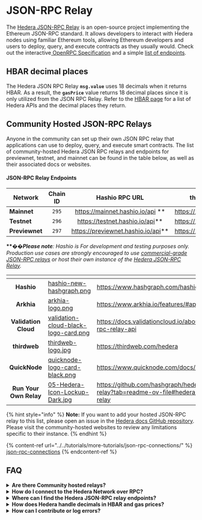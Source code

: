# JSON-RPC Relay

The [Hedera JSON-RPC Relay](https://github.com/hashgraph/hedera-json-rpc-relay) is an open-source project implementing the Ethereum JSON-RPC standard. It allows developers to interact with Hedera nodes using familiar Ethereum tools, allowing Ethereum developers and users to deploy, query, and execute contracts as they usually would. Check out the interactive[ OpenRPC Specification](https://playground.open-rpc.org/?schemaUrl=https://raw.githubusercontent.com/hashgraph/hedera-json-rpc-relay/main/docs/openrpc.json\&uiSchema%5BappBar%5D%5Bui:splitView%5D=false\&uiSchema%5BappBar%5D%5Bui:input%5D=false\&uiSchema%5BappBar%5D%5Bui:examplesDropdown%5D=false) and a simple [list of endpoints](https://github.com/hashgraph/hedera-json-rpc-relay/blob/main/docs/rpc-api.md).&#x20;

## HBAR decimal places&#x20;

The Hedera JSON RPC Relay **`msg.value`** uses 18 decimals when it returns HBAR. As a result, the **`gasPrice`** value returns 18 decimal places since it is only utilized from the JSON RPC Relay. Refer to the [HBAR page](../../sdks-and-apis/sdks/hbars.md) for a list of Hedera APIs and the decimal places they return.&#x20;

## Community Hosted JSON-RPC Relays

Anyone in the community can set up their own JSON RPC relay that applications can use to deploy, query, and execute smart contracts. The list of community-hosted Hedera JSON RPC relays and endpoints for previewnet, testnet, and mainnet can be found in the table below, as well as their associated docs or websites.&#x20;

#### JSON-RPC Relay Endpoints

<table><thead><tr><th width="133">Network</th><th width="95" align="center">Chain ID</th><th width="267" align="center">Hashio RPC URL</th><th align="center">thirdweb RPC URL</th></tr></thead><tbody><tr><td><strong>Mainnet</strong></td><td align="center"><code>295</code></td><td align="center"><a href="https://mainnet.hashio.io/api">https://mainnet.hashio.io/api</a> **</td><td align="center"><a href="https://295.rpc.thirdweb.com">https://295.rpc.thirdweb.com</a></td></tr><tr><td><strong>Testnet</strong></td><td align="center"><code>296</code></td><td align="center"><a href="https://testnet.hashio.io/api">https://testnet.hashio.io/api</a>**</td><td align="center"><a href="https://296.rpc.thirdweb.com">https://296.rpc.thirdweb.com</a></td></tr><tr><td><strong>Previewnet</strong></td><td align="center"><code>297</code></td><td align="center"><a href="https://previewnet.hashio.io/api">https://previewnet.hashio.io/api</a>**</td><td align="center"><a href="https://297.rpc.thirdweb.com">https://297.rpc.thirdweb.com</a></td></tr></tbody></table>

**\*\***&#xD83D;&#xDEA8;_**Please note**: Hashio is For development and testing purposes only. Production use cases are strongly encouraged to use_ [_commercial-grade JSON-RPC relays_](https://docs.hedera.com/hedera/core-concepts/smart-contracts/deploying-smart-contracts/json-rpc-relay#community-hosted-json-rpc-relays) _or host their own instance of the_ [_Hedera JSON-RPC Relay_](https://github.com/hashgraph/hedera-json-rpc-relay?tab=readme-ov-file#hedera-json-rpc-relay)_._

<table data-view="cards"><thead><tr><th align="center"></th><th data-hidden data-card-cover data-type="files"></th><th data-hidden data-card-target data-type="content-ref"></th></tr></thead><tbody><tr><td align="center"><strong>Hashio</strong></td><td><a href="../../.gitbook/assets/hashio-new-hashgraph.png">hashio-new-hashgraph.png</a></td><td><a href="https://www.hashgraph.com/hashio/">https://www.hashgraph.com/hashio/</a></td></tr><tr><td align="center"><strong>Arkhia</strong></td><td><a href="../../.gitbook/assets/arkhia-logo.png">arkhia-logo.png</a></td><td><a href="https://www.arkhia.io/features/#api-services">https://www.arkhia.io/features/#api-services</a></td></tr><tr><td align="center"><strong>Validation Cloud</strong></td><td><a href="../../.gitbook/assets/validation-cloud-black-logo-card.png">validation-cloud-black-logo-card.png</a></td><td><a href="https://docs.validationcloud.io/about/hedera/json-rpc-relay-api">https://docs.validationcloud.io/about/hedera/json-rpc-relay-api</a></td></tr><tr><td align="center"><strong>thirdweb</strong></td><td><a href="../../.gitbook/assets/thirdweb-logo.jpg">thirdweb-logo.jpg</a></td><td><a href="https://thirdweb.com/hedera">https://thirdweb.com/hedera</a></td></tr><tr><td align="center"><strong>QuickNode</strong></td><td><a href="../../.gitbook/assets/quicknode-logo-card-black.png">quicknode-logo-card-black.png</a></td><td><a href="https://www.quicknode.com/docs/hedera">https://www.quicknode.com/docs/hedera</a></td></tr><tr><td align="center"><strong>Run Your Own Relay</strong></td><td><a href="../../.gitbook/assets/05-Hedera-Icon-Lockup-Dark.jpg">05-Hedera-Icon-Lockup-Dark.jpg</a></td><td><a href="https://github.com/hashgraph/hedera-json-rpc-relay?tab=readme-ov-file#hedera-json-rpc-relay">https://github.com/hashgraph/hedera-json-rpc-relay?tab=readme-ov-file#hedera-json-rpc-relay</a></td></tr></tbody></table>

{% hint style="info" %}
**Note:** If you want to add your hosted JSON-RPC relay to this list, please open an issue in the [Hedera docs GitHub repository](https://github.com/hashgraph/hedera-docs). Please visit the community-hosted websites to review any limitations specific to their instance.&#x20;
{% endhint %}

{% content-ref url="../../tutorials/more-tutorials/json-rpc-connections/" %}
[json-rpc-connections](../../tutorials/more-tutorials/json-rpc-connections/)
{% endcontent-ref %}

## FAQ

<details>

<summary><strong>Are there Community hosted relays?</strong></summary>

* [**Hashio**](https://www.hashgraph.com/hashio/)&#x20;
* [**Arkhia**](https://www.arkhia.io/features/#api-services)
* [**Validation Cloud**](https://docs.validationcloud.io/about/hedera/json-rpc-relay-api)
* [**QuickNode**](https://www.quicknode.com/docs/hedera)

</details>

<details>

<summary><strong>How do I connect to the Hedera Network over RPC?</strong></summary>

The configuration guide to connect to the Hedera Network over RPC can be found [here](../../tutorials/more-tutorials/json-rpc-connections/).

</details>

<details>

<summary><strong>Where can I find the Hedera JSON-RPC relay endpoints?</strong></summary>

The endpoints for previewnet, testnet, and mainnet can be found on [Hashio](https://www.hashgraph.com/hashio/), accessible through the [Hashgraph](https://www.hashgraph.com) website. Feel free to join the discussion on [Stack Overflow](https://stackoverflow.com/questions/76153239/how-can-i-connect-to-hedera-testnet-over-rpc/76153290#76153290) for more questions.

</details>

<details>

<summary><strong>How does Hedera handle decimals in HBAR and gas prices?</strong></summary>

The JSON-RPC Relay `msg.value` uses 18 decimals when it returns HBAR. The `gasPrice` value also returns 18 decimal places. _Check out the_ [_HBAR page_](../../sdks-and-apis/sdks/hbars.md) _for the full list of Hedera APIs and their decimal representation._&#x20;

</details>

<details>

<summary><strong>How can I contribute or log errors?</strong></summary>

To contribute or log errors, please refer to the [Contributing Guide](../../support-and-community/contributing-guide/) and submit them as issues in the [GitHub repository](https://github.com/hashgraph/hedera-json-rpc-relay/issues).

</details>
